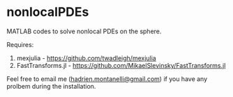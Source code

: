 # nonlocalPDEs
MATLAB codes to solve nonlocal PDEs on the sphere.

Requires:
1) mexjulia - https://github.com/twadleigh/mexjulia
2) FastTransforms.jl - https://github.com/MikaelSlevinsky/FastTransforms.jl

Feel free to email me (hadrien.montanelli@gmail.com) if you have any prolbem during the installation. 
